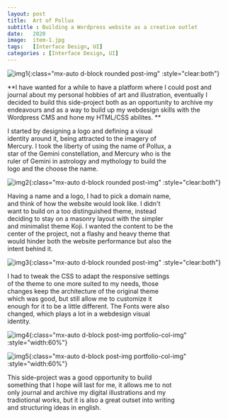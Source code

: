 ```yaml
---
layout: post
title:  Art of Pollux
subtitle : Building a Wordpress website as a creative outlet
date:   2020
image:  item-1.jpg
tags:   [Interface Design, UI]
categories : [Interface Design, UI]
---
```

![img1]({{site.baseurl}}/projects/images/pollux/img-3.jpg){:class="mx-auto d-block rounded post-img" :style="clear:both"}

**I have wanted for a while to have a platform where I could post and journal about my personal hobbies of art and illustration, eventually I decided to build this side-project both as an opportunity to archive my endeavours and as a way to build up my webdesign skills with the Wordpress CMS and hone my HTML/CSS abilites.  **

<div style="clear:both; max-width:75%" class="paragraph">I started by designing a logo and defining a visual identity around it, being attracted to the imagery of Mercury. I took the liberty of using the name of Pollux, a star of the Gemini constellation, and Mercury who is the ruler of Gemini in astrology and mythology to build the logo and the choose the name.</div>

![img2]({{site.baseurl}}/projects/images/pollux/img-1.jpg){:class="mx-auto d-block rounded post-img" :style="clear:both"}

<div style="clear:both; max-width:75%" class="paragraph">Having a name and a logo, I had to pick a domain name, and think of how the website would look like. I didn't want to build on a too distinguished theme, instead deciding to stay on a masonry layout with the simpler and minimalist theme Koji. I wanted the content to be the center of the project, not a flashy and heavy theme that would hinder both the website performance but also the intent behind it.</div>

![img3]({{site.baseurl}}/projects/images/pollux/img-2.jpg){:class="mx-auto d-block rounded post-img" :style="clear:both"}

<div style="clear:both; max-width:75%" class="paragraph">I had to tweak the CSS to adapt the responsive settings of the theme to one more suited to my needs, those changes keep the architecture of the original theme which was good, but still allow me to customize it enough for it to be a little different. The Fonts were also changed, which plays a lot in a webdesign visual identity.</div>

![img4]({{site.baseurl}}/projects/images/pollux/img-4.jpg){:class="mx-auto d-block post-img portfolio-col-img" :style="width:60%"}

![img5]({{site.baseurl}}/projects/images/pollux/img-5.jpg){:class="mx-auto d-block post-img portfolio-col-img" :style="width:60%"}

<div style="clear:both; max-width:75%" class="paragraph">This side-project was a good opportunity to build something that I hope will last for me, it allows me to not only journal and archive my digital illustrations and my tradiotional works, but it is also a great outset into writing and structuring ideas in english.</div>


